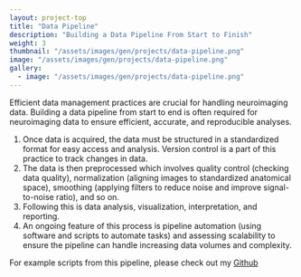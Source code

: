 ```yaml
---
layout: project-top
title: "Data Pipeline"
description: "Building a Data Pipeline From Start to Finish"
weight: 3
thumbnail: "/assets/images/gen/projects/data-pipeline.png"
image: "/assets/images/gen/projects/data-pipeline.png"
gallery:
  - image: "/assets/images/gen/projects/data-pipeline.png"
---
```


Efficient data management practices are crucial for handling neuroimaging data. Building a data pipeline from start to end is often required for neuroimaging data to ensure efficient, accurate, and reproducible analyses. 

1. Once data is acquired, the data must be structured in a standardized format for easy access and analysis. Version control is a part of this practice to track changes in data.
2. The data is then preprocessed which involves quality control (checking data quality), normalization (aligning images to standardized anatomical space), smoothing (applying filters to reduce noise and improve signal-to-noise ratio), and so on.
3. Following this is data analysis, visualization, interpretation, and reporting.
4. An ongoing feature of this process is pipeline automation (using software and scripts to automate tasks) and assessing scalability to ensure the pipeline can handle increasing data volumes and complexity. 

For example scripts from this pipeline, please check out my [Github](https://github.com/arianayoum/neuroimaging-data-pipeline)

